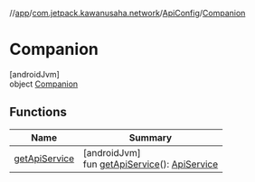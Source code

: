 //[app](../../../../index.md)/[com.jetpack.kawanusaha.network](../../index.md)/[ApiConfig](../index.md)/[Companion](index.md)

# Companion

[androidJvm]\
object [Companion](index.md)

## Functions

| Name | Summary |
|---|---|
| [getApiService](get-api-service.md) | [androidJvm]<br>fun [getApiService](get-api-service.md)(): [ApiService](../../-api-service/index.md) |
